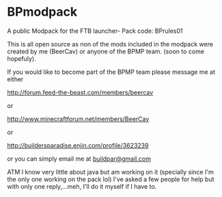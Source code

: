 BPmodpack
=========

A public Modpack for the FTB launcher- Pack code: BPrules01

This is all open source as non of the mods included in the modpack were created by me (BeerCav) or anyone of the BPMP team. (soon to come hopefuly).

If you would like to become part of the BPMP team please message me at either 

http://forum.feed-the-beast.com/members/beercav

or

http://www.minecraftforum.net/members/BeerCav

or

http://buildersparadise.enjin.com/profile/3623239

or you can simply email me at buildpar@gmail.com

ATM I know very little about java but am working on it (specially since I'm the only one working on the pack lol)
I've asked a few people for help but with only one reply,...meh, I'll do it myself if I have to.
